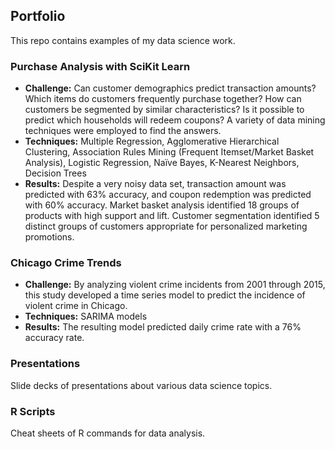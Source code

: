 ## Portfolio

This repo contains examples of my data science work.

### Purchase Analysis with SciKit Learn
* **Challenge:** Can customer demographics predict transaction amounts? Which items do customers frequently purchase together? How can customers be segmented by similar characteristics? Is it possible to predict which households will redeem coupons? A variety of data mining techniques were employed to find the answers.
* **Techniques:** Multiple Regression, Agglomerative Hierarchical Clustering, Association Rules Mining (Frequent Itemset/Market Basket Analysis), Logistic Regression, Naïve Bayes, K-Nearest Neighbors, Decision Trees
* **Results:** Despite a very noisy data set, transaction amount was predicted with 63% accuracy, and coupon redemption was predicted with 60% accuracy. Market basket analysis identified 18 groups of products with high support and lift. Customer segmentation identified 5 distinct groups of customers appropriate for personalized marketing promotions.

### Chicago Crime Trends
* **Challenge:** By analyzing violent crime incidents from 2001 through 2015, this study developed a time series model to predict the incidence of violent crime in Chicago.
* **Techniques:** SARIMA models
* **Results:** The resulting model predicted daily crime rate with a 76% accuracy rate.

### Presentations
Slide decks of presentations about various data science topics.

### R Scripts
Cheat sheets of R commands for data analysis.